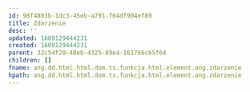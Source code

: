 ```yaml
---
id: 98f4893b-1dc3-45eb-a791-f64df904ef89
title: Zdarzenie
desc: ''
updated: 1609129444231
created: 1609129444231
parent: 32c54f20-40eb-4325-89e4-161766c65f64
children: []
fname: ang.dd.html.html.dom.ts.funkcja.html.element.ang.zdarzenie
hpath: ang.dd.html.html.dom.ts.funkcja.html.element.ang.zdarzenie
---
```



